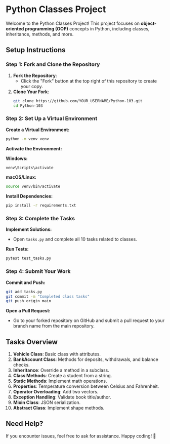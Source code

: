# Python Classes Project

Welcome to the Python Classes Project! This project focuses on **object-oriented programming (OOP)** concepts in Python, including classes, inheritance, methods, and more.

## Setup Instructions

### Step 1: Fork and Clone the Repository
1. **Fork the Repository**:  
   - Click the "Fork" button at the top right of this repository to create your copy.
2. **Clone Your Fork**:  
   ```bash
   git clone https://github.com/YOUR_USERNAME/Python-103.git
   cd Python-103
   ```

### Step 2: Set Up a Virtual Environment

**Create a Virtual Environment:**
```bash
python -m venv venv
```

**Activate the Environment:**

**Windows:**
```bash
venv\Scripts\activate
```

**macOS/Linux:**
```bash
source venv/bin/activate
```

**Install Dependencies:**
```bash
pip install -r requirements.txt
```

### Step 3: Complete the Tasks

**Implement Solutions:**
- Open `tasks.py` and complete all 10 tasks related to classes.

**Run Tests:**
```bash
pytest test_tasks.py
```

### Step 4: Submit Your Work

**Commit and Push:**
```bash
git add tasks.py
git commit -m "Completed class tasks"
git push origin main
```

**Open a Pull Request:**
- Go to your forked repository on GitHub and submit a pull request to your branch name from the main repository.

## Tasks Overview

1. **Vehicle Class**: Basic class with attributes.
2. **BankAccount Class**: Methods for deposits, withdrawals, and balance checks.
3. **Inheritance**: Override a method in a subclass.
4. **Class Methods**: Create a student from a string.
5. **Static Methods**: Implement math operations.
6. **Properties**: Temperature conversion between Celsius and Fahrenheit.
7. **Operator Overloading**: Add two vectors.
8. **Exception Handling**: Validate book title/author.
9. **Mixin Class**: JSON serialization.
10. **Abstract Class**: Implement shape methods.

## Need Help?

If you encounter issues, feel free to ask for assistance. Happy coding! 🚀

